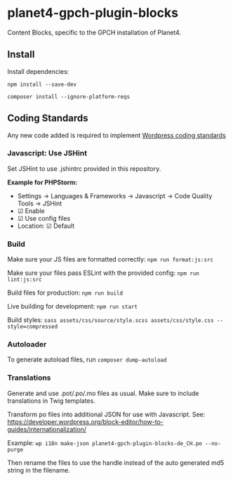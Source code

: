 # planet4-gpch-plugin-blocks
Content Blocks, specific to the GPCH installation of Planet4.

## Install
Install dependencies:

`npm install --save-dev`

`composer install --ignore-platform-reqs`

## Coding Standards

Any new code added is required to implement [Wordpress coding standards](https://www.privacytools.io)

### Javascript: Use JSHint

Set JSHint to use .jshintrc provided in this repository.

**Example for PHPStorm:**

* Settings -> Languages & Frameworks -> Javascript -> Code Quality Tools -> JSHint
* ☑ Enable
* ☑ Use config files
* Location: ☑ Default

### Build

Make sure your JS files are formatted correctly:
`npm run format:js:src` 

Make sure your files pass ESLint with the provided config:
`npm run lint:js:src` 

Build files for production:
`npm run build`

Live building for development:
`npm run start`

Build styles: 
`sass assets/css/source/style.scss assets/css/style.css --style=compressed`

### Autoloader
To generate autoload files, run 
`composer dump-autoload` 

### Translations

Generate and use .pot/.po/.mo files as usual. Make sure to include translations in Twig templates.

Transform po files into additional JSON for use with Javascript.
See: https://developer.wordpress.org/block-editor/how-to-guides/internationalization/

Example: 
`wp i18n make-json planet4-gpch-plugin-blocks-de_CH.po --no-purge`

Then rename the files to use the handle instead of the auto generated md5 string in the filename.